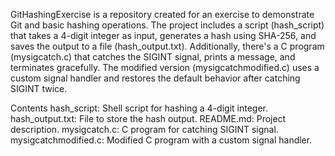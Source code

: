  GitHashingExercise is a repository created for an exercise to demonstrate Git and basic hashing operations.
 The project includes a script (hash_script) that takes a 4-digit integer as input, generates a hash using SHA-256, and saves the output to a file (hash_output.txt).
 Additionally, there's a C program (mysigcatch.c) that catches the SIGINT signal, prints a message, and terminates gracefully.
The modified version (mysigcatchmodified.c) uses a custom signal handler and restores the default behavior after catching SIGINT twice.

Contents
hash_script: Shell script for hashing a 4-digit integer.
hash_output.txt: File to store the hash output.
README.md: Project description.
mysigcatch.c: C program for catching SIGINT signal.
mysigcatchmodified.c: Modified C program with a custom signal handler.
